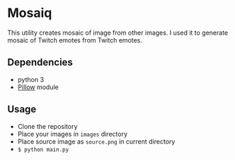 # Mosaiq

This utility creates mosaic of image from other images. I used it to generate mosaic of Twitch emotes from Twitch emotes.

## Dependencies
- python 3
- [Pillow](https://pypi.org/project/Pillow/) module

## Usage
- Clone the repository
- Place your images in `images` directory
- Place source image as `source.png` in current directory
- `$ python main.py`

